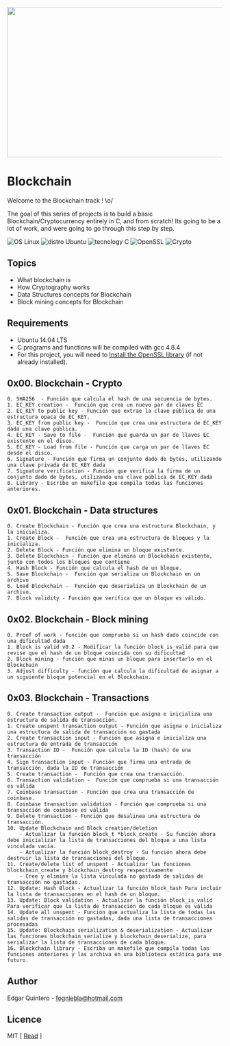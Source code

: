 <div align="center">
  <img width="600" height="350" src="https://live.staticflickr.com/1813/44050240512_1c763d73e2_b.jpg">
</div>

# Blockchain
Welcome to the Blockchain track ! \o/

The goal of this series of projects is to build a basic Blockchain/Cryptocurrency
entirely in C, and from scratch! Its going to be a lot of work, and were going to
go through this step by step.

![OS Linux](https://img.shields.io/badge/OS-Linux-blue.svg)
![distro Ubuntu](https://img.shields.io/badge/distro-Ubuntu-orange.svg)
![tecnology C](https://img.shields.io/badge/technology-C-green.svg)
![OpenSSL](https://img.shields.io/badge/toolkit-OpenSSL-brown.svg)
![Crypto](https://img.shields.io/badge/discipline-Crypto-yellow.svg)

## Topics
- What blockchain is
- How Cryptography works
- Data Structures concepts for Blockchain
- Block mining concepts for Blockchain

## Requirements
- Ubuntu 14.04 LTS
- C programs and functions will be compiled with gcc 4.8.4
- For this project, you will need to [Install the OpenSSL library](https://help.ubuntu.com/community/OpenSSL#Practical_OpenSSL_Usage) (if not already
  installed).


## 0x00. Blockchain - Crypto
	0. SHA256  - Función que calcula el hash de una secuencia de bytes.
	1. EC_KEY creation -  Función que crea un nuevo par de claves EC
	2. EC_KEY to public key - Función que extrae la clave pública de una estructura opaca de EC_KEY.
	3. EC_KEY from public key -  Función que crea una estructura de EC_KEY dada una clave pública.
	4. EC_KEY - Save to file -  Función que guarda un par de llaves EC existente en el disco.
	5. EC_KEY - Load from file - Función que carga un par de llaves EC desde el disco.
	6. Signature - Función que firma un conjunto dado de bytes, utilizando una clave privada de EC_KEY dada
	7. Signature verification - Función que verifica la firma de un conjunto dado de bytes, utilizando una clave pública de EC_KEY dada
	8. Library - Escribe un makefile que compila todas las funciones anteriores.

## 0x01. Blockchain - Data structures
	0. Create Blockchain - Función que crea una estructura Blockchain, y la inicializa.
	1. Create Block -  Función que crea una estructura de bloques y la inicializa.
	2. Delete Block - Función que elimina un bloque existente.
	3. Delete Blockchain - Función que elimina un Blockchain existente, junto con todos los bloques que contiene
	4. Hash Block - Función que calcula el hash de un bloque.
	5. Save Blockchain -  Función que serializa un Blockchain en un archivo
	6. Load Blockchain -  Función que deserializa un Blockchain de un archivo.
	7. Block validity - Función que verifica que un bloque es válido.

## 0x02. Blockchain - Block mining
	0. Proof of work - función que comprueba si un hash dado coincide con una dificultad dada
	1. Block is valid v0.2 - Modificar la función block_is_valid para que revise que el hash de un bloque coincida con su dificultad
	2. Block mining - función que minas un bloque para insertarlo en el Blockchain
	3. Adjust difficulty - función que calcula la dificultad de asignar a un siguiente bloque potencial en el Blockchain.

## 0x03. Blockchain - Transactions
	0. Create transaction output -  Función que asigna e inicializa una estructura de salida de transacción.
	1. Create unspent transaction output - Función que asigna e inicializa una estructura de salida de transacción no gastada
	2. Create transaction input - Función que asigna e inicializa una estructura de entrada de transacción
	3. Transaction ID -  Función que calcula la ID (hash) de una transacción
	4. Sign transaction input - Función que firma una entrada de transacción, dada la ID de transacción 
	5. Create transaction -  Función que crea una transacción.
	6. Transaction validation -  Función que comprueba si una transacción es válida
	7. Coinbase transaction - Función que crea una transacción de coinbase.
	8. Coinbase transaction validation - Función que comprueba si una transacción de coinbase es válida
	9. Delete transaction - Función que desalinea una estructura de transacción.
	10. Update Blockchain and Block creation/deletion 
		- Actualizar la función block_t *block_create - Su función ahora debe inicializar la lista de transacciones del bloque a una lista vinculada vacía.
		- Actualizar la función block_destroy - Su función ahora debe destruir la lista de transacciones del bloque.
	11. Create/delete list of unspent - Actualizar las funciones blockchain_create y blockchain_destroy respectivamente 
		- Cree y elimine la lista vinculada no gastada de salidas de transacción no gastadas.
	12. Update: Hash Block - Actualizar la función block_hash Para incluir la lista de transacciones en el hash de un bloque.
	13. Update: Block validation - Actualizar la función block_is_valid Para verificar que la lista de transacción de cada bloque es válida
	14. Update all unspent - Función que actualiza la lista de todas las salidas de transacción no gastadas, dada una lista de transacciones procesadas
	15. Update: Blockchain serialization & deserialization - Actualizar las funciones blockchain_serialize y blockchain_deserialize, para serializar la lista de transacciones de cada bloque.
	16. Blockchain library - Escriba un makefile que compila todas las funciones anteriores y las archiva en una biblioteca estática para uso futuro.

## Author
Edgar Quintero - <fogniebla@hotmail.com>  

## Licence
MIT 
\[ [Read](LICENSE) \]
